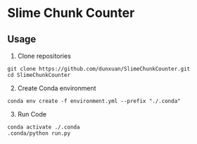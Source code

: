 # Slime Chunk Counter


## Usage

1. Clone repositories

```shell
git clone https://github.com/dunxuan/SlimeChunkCounter.git
cd SlimeChunkCounter
```

2. Create Conda environment

```shell
conda env create -f environment.yml --prefix "./.conda"
```

3. Run Code

```shell
conda activate ./.conda
.conda/python run.py
```